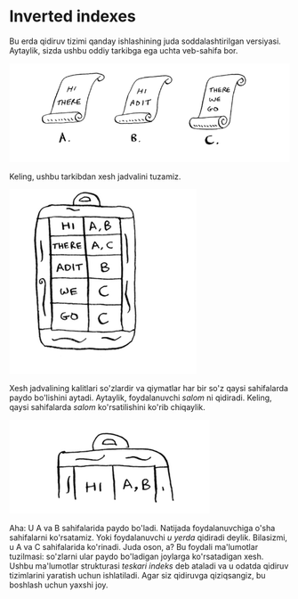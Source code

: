# Inverted indexes

Bu erda qidiruv tizimi qanday ishlashining juda soddalashtirilgan versiyasi. Aytaylik, sizda ushbu oddiy tarkibga ega uchta veb-sahifa bor.

![image](image-8.png)

Keling, ushbu tarkibdan xesh jadvalini tuzamiz.

![hash table](image-9.png)

Xesh jadvalining kalitlari so'zlardir va qiymatlar har bir so'z qaysi sahifalarda paydo bo'lishini aytadi. Aytaylik, foydalanuvchi *salom* ni qidiradi. Keling, qaysi sahifalarda *salom* ko'rsatilishini ko'rib chiqaylik.

![hi](image-10.png)

Aha: U A va B sahifalarida paydo bo'ladi. Natijada foydalanuvchiga o'sha sahifalarni ko'rsatamiz. Yoki foydalanuvchi *u yerda* qidiradi deylik. Bilasizmi, u A va C sahifalarida ko'rinadi. Juda oson, a? Bu foydali ma'lumotlar tuzilmasi: so'zlarni ular paydo bo'ladigan joylarga ko'rsatadigan xesh. Ushbu ma'lumotlar strukturasi *teskari indeks* deb ataladi va u odatda qidiruv tizimlarini yaratish uchun ishlatiladi. Agar siz qidiruvga qiziqsangiz, bu boshlash uchun yaxshi joy.

